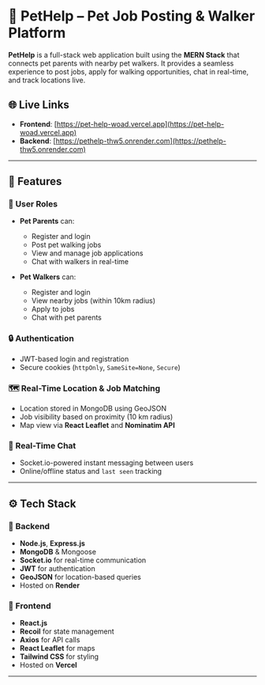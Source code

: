 # 🐾 PetHelp – Pet Job Posting & Walker Platform

**PetHelp** is a full-stack web application built using the **MERN Stack** that connects pet parents with nearby pet walkers. It provides a seamless experience to post jobs, apply for walking opportunities, chat in real-time, and track locations live.

## 🌐 Live Links

- **Frontend**: [https://pet-help-woad.vercel.app](https://pet-help-woad.vercel.app)  
- **Backend**: [https://pethelp-thw5.onrender.com](https://pethelp-thw5.onrender.com)

---

## 🚀 Features

### 👥 User Roles
- **Pet Parents** can:
  - Register and login
  - Post pet walking jobs
  - View and manage job applications
  - Chat with walkers in real-time

- **Pet Walkers** can:
  - Register and login
  - View nearby jobs (within 10km radius)
  - Apply to jobs
  - Chat with pet parents

### 🔒 Authentication
- JWT-based login and registration
- Secure cookies (`httpOnly`, `SameSite=None`, `Secure`)

### 🗺️ Real-Time Location & Job Matching
- Location stored in MongoDB using GeoJSON
- Job visibility based on proximity (10 km radius)
- Map view via **React Leaflet** and **Nominatim API**

### 💬 Real-Time Chat
- Socket.io-powered instant messaging between users
- Online/offline status and `last seen` tracking

---

## ⚙️ Tech Stack

### 🔧 Backend
- **Node.js**, **Express.js**
- **MongoDB** & Mongoose
- **Socket.io** for real-time communication
- **JWT** for authentication
- **GeoJSON** for location-based queries
- Hosted on **Render**

### 🎨 Frontend
- **React.js**
- **Recoil** for state management
- **Axios** for API calls
- **React Leaflet** for maps
- **Tailwind CSS** for styling
- Hosted on **Vercel**

---

